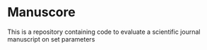 # Manuscore
This is a repository containing code to evaluate a scientific journal manuscript on set parameters 
